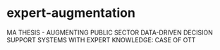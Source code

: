 # expert-augmentation
MA THESIS - AUGMENTING PUBLIC SECTOR DATA-DRIVEN DECISION SUPPORT SYSTEMS WITH EXPERT KNOWLEDGE: CASE OF OTT
